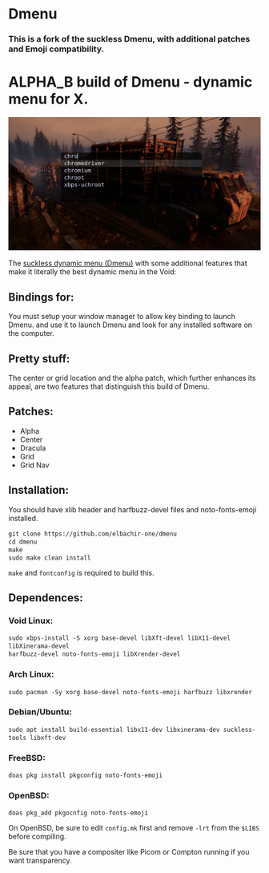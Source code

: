 # Dmenu

### This is a fork of the suckless Dmenu, with additional patches and Emoji compatibility.

# ALPHA_B build of Dmenu - dynamic menu for X.

![Dmenu](dmenu.png)

The [suckless dynamic menu (Dmenu)](https://tools.suckless.org/dmenu) with some additional
features that make it literally the best dynamic menu in the Void:

## Bindings for:

You must setup your window manager to allow key binding to launch Dmenu.
and use it to launch Dmenu and look for any installed software on the computer.

## Pretty stuff:

The center or grid location and the alpha patch, which further enhances its appeal, are two features that distinguish this build of Dmenu.

## Patches:

+ Alpha
+ Center
+ Dracula
+ Grid
+ Grid Nav

## Installation:

You should have xlib header and harfbuzz-devel files and noto-fonts-emoji installed.

```
git clone https://github.com/elbachir-one/dmenu
cd dmenu
make
sudo make clean install

```

`make` and `fontconfig` is required to build this.

## Dependences:

### Void Linux:

```
sudo xbps-install -S xorg base-devel libXft-devel libX11-devel libXinerama-devel
harfbuzz-devel noto-fonts-emoji libXrender-devel
```

### Arch Linux:

```
sudo pacman -Sy xorg base-devel noto-fonts-emoji harfbuzz libxrender
```

### Debian/Ubuntu:

```
sudo apt install build-essential libx11-dev libxinerama-dev suckless-tools libxft-dev
```

### FreeBSD:

```
doas pkg install pkgconfig noto-fonts-emoji
```

### OpenBSD:

```
doas pkg_add pkgocnfig noto-fonts-emoji
```

On OpenBSD, be sure to edit `config.mk` first and remove `-lrt` from the
`$LIBS` before compiling.

Be sure that you have a compositer like Picom or Compton running if you
want transparency.
